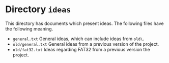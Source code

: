 # Directory `ideas`
This directory has documents which present ideas. The following files have the
following meaning.

- `general.txt` General ideas, which can include ideas from `old\`.
- `old/general.txt` General ideas from a previous version of the project.
- `old/fat32.txt` Ideas regarding FAT32 from a previous version the project.
